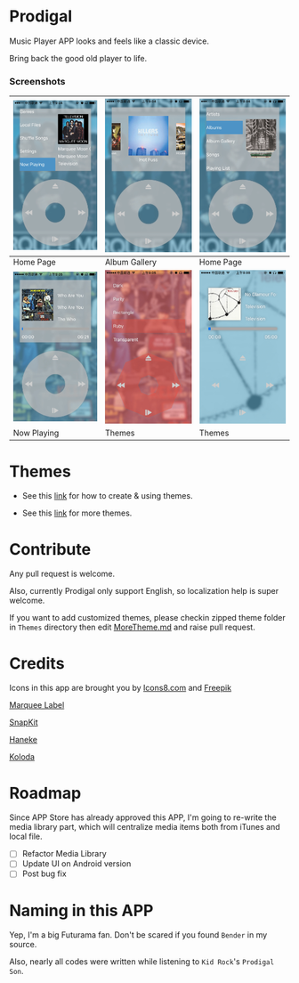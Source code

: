 # Prodigal 

Music Player APP looks and feels like a classic device.

Bring back the good old player to life.

### Screenshots

| ![Home](artworks/home.png)      | ![Cover](artworks/cover.png)  | ![Home2](artworks/home2.png)  |
| ------------------------------- | ----------------------------- | ----------------------------- |
| Home Page                       | Album Gallery                 | Home Page                     |
| ![Now](artworks/nowplaying.png) | ![Cover](artworks/theme1.png) | ![Cover](artworks/theme2.png) |
| Now Playing                     | Themes                        | Themes                        |

# Themes

* See this [link](https://github.com/SpongeBobSun/Prodigal-iOS/blob/master/Theme.md) for how to create & using themes.

* See this [link](https://github.com/SpongeBobSun/Prodigal-iOS/blob/master/MoreTheme.md) for more themes.

# Contribute

Any pull request is welcome.

Also, currently Prodigal only support English, so localization help is super welcome.

If you want to add customized themes, please checkin zipped theme folder in `Themes` directory then edit [MoreTheme.md](https://github.com/SpongeBobSun/Prodigal-iOS/blob/master/MoreTheme.md) and raise pull request.

# Credits

Icons in this app are brought you by [Icons8.com](https://icons8.com) and [Freepik](http://www.freepik.com/)

[Marquee Label](https://github.com/cbpowell/MarqueeLabel)

[SnapKit](https://github.com/SnapKit/SnapKit)

[Haneke](https://github.com/Haneke/Haneke)

[Koloda](https://github.com/Yalantis/Koloda)

# Roadmap

Since APP Store has already approved this APP, I'm going to re-write the media library part, which will centralize media items both from iTunes and local file.

- [ ] Refactor Media Library
- [ ] Update UI on Android version
- [ ] Post bug fix

# Naming in this APP

Yep, I'm a big Futurama fan. Don't be scared if you found `Bender` in my source.

Also, nearly all codes were written while listening to `Kid Rock`'s `Prodigal Son`.
